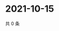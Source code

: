 # 2021-10-15

共 0 条

<!-- BEGIN WEIBO -->
<!-- 最后更新时间 Fri Oct 15 2021 04:11:35 GMT+0800 (China Standard Time) -->

<!-- END WEIBO -->
